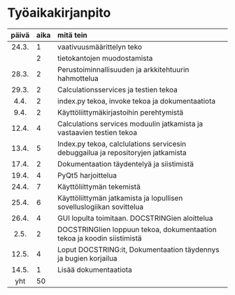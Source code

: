 # Työaikakirjanpito

| päivä | aika | mitä tein |
| :---: | :--- | :-------- |
| 24.3. | 1    | vaativuusmäärittelyn teko |
|       | 2    | tietokantojen muodostamista |
| 28.3. | 2    | Perustoiminnallisuuden ja arkkitehtuurin hahmottelua |
| 29.3. | 2    | Calculationsservices ja testien tekoa |
| 4.4.  | 2    | index.py tekoa, invoke tekoa ja dokumentaatiota |
| 9.4.  | 2    | Käyttöliittymäkirjastoihin perehtymistä |
| 12.4. | 4    | Calculations services moduulin jatkamista ja vastaavien testien tekoa |
| 13.4. | 5    | Index.py tekoa, calclulations servicesin debuggailua ja repositoryjen jatkamista |
| 17.4. | 2    | Dokumentaation täydentelyä ja siistimistä |
| 19.4. | 4    | PyQt5 harjoittelua |
| 24.4. | 7    | Käyttöliittymän tekemistä |
| 25.4. | 6    | Käyttöliittymän jatkamista ja lopullisen sovelluslogiikan sovittelua |
| 26.4. | 4    | GUI lopulta toimitaan. DOCSTRINGien aloittelua |
| 2.5.  | 2    | DOCSTRINGIien loppuun tekoa, dokumentaation tekoa ja koodin siistimistä |
| 12.5. | 4    | Loput DOCSTRING:it, Dokumentaation täydennys ja bugien korjailua |
| 14.5. | 1    | Lisää dokumentaatiota |
| yht   | 50   |           |
